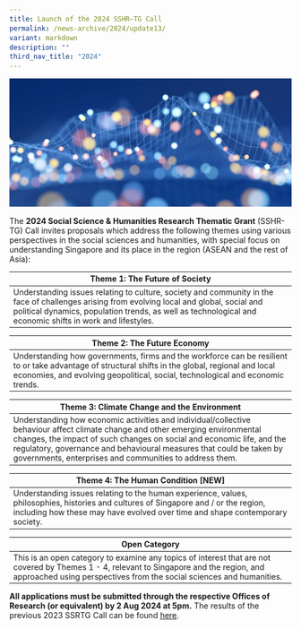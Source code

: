 ```yaml
---
title: Launch of the 2024 SSHR–TG Call
permalink: /news-archive/2024/update13/
variant: markdown
description: ""
third_nav_title: "2024"
---
```

![](/images/SSRC%20website.png)

<p>The <strong>2024 Social Science &amp; Humanities Research Thematic Grant</strong> (SSHR-TG)
Call invites proposals which address the following themes using various perspectives in the social sciences and humanities, with special focus on understanding Singapore and its place in the region (ASEAN and the rest of Asia):</p>

| Theme 1: The Future of Society | 
| -------- | 
|Understanding issues relating to culture, society and community in the face of challenges arising from evolving local and global, social and political dynamics, population trends, as well as technological and economic shifts in work and lifestyles.| 

| **Theme 2: The Future Economy** |
| -------- | 
| Understanding how governments, firms and the workforce can be resilient to or take advantage of structural shifts in the global, regional and local economies, and evolving geopolitical, social, technological and economic trends. | 

| **Theme 3: Climate Change and the Environment**     |
| -------- | 
| Understanding how economic activities and individual/collective behaviour affect climate change and other emerging environmental changes, the impact of such changes on social and economic life, and the regulatory, governance and behavioural measures that could be taken by governments, enterprises and communities to address them. | 

| **Theme 4: The Human Condition [NEW]**   |
| -------- | 
| Understanding issues relating to the human experience, values, philosophies, histories and cultures of Singapore and / or the region, including how these may have evolved over time and shape contemporary society. | 

| **Open Category**   |
| -------- | 
| This is an open category to examine any topics of interest that are not covered by Themes 1 - 4, relevant to Singapore and the region, and approached using perspectives from the social sciences and humanities. | 


<p><strong>All applications must be submitted through the respective Offices of Research (or equivalent) by 2 Aug 2024 at 5pm.</strong> The
results of the previous 2023 SSRTG Call can be found <a href="https://www.ssrc.edu.sg/grant-recipients/2023/ssrtg2023/" rel="noopener noreferrer nofollow" target="_blank"><u>here</u></a>.</p>